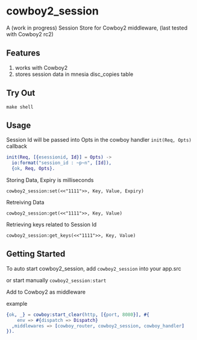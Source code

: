 cowboy2_session
=====

A (work in progress) Session Store for Cowboy2 middleware, (last tested with Cowboy2 rc2)

## Features

1. works with Cowboy2
1. stores session data in mnesia disc_copies table

## Try Out

```
make shell
```

## Usage

Session Id will be passed into Opts in the cowboy handler `init(Req, Opts)` callback

```erlang
init(Req, [{esessionid, Id}] = Opts) ->
  io:format("session_id : ~p~n", [Id]),
  {ok, Req, Opts}.
```

Storing Data, Expiry is milliseconds

```
cowboy2_session:set(<<"1111">>, Key, Value, Expiry)
```

Retreiving Data

```
cowboy2_session:get(<<"1111">>, Key, Value)
```

Retrieving keys related to Session Id

```
cowboy2_session:get_keys(<<"1111">>, Key, Value)
```

## Getting Started

To auto start cowboy2_session, add `cowboy2_session` into your app.src

or start manually `cowboy2_session:start`

Add to Cowboy2 as middleware

example

```erlang
{ok, _} = cowboy:start_clear(http, [{port, 8080}], #{
    env => #{dispatch => Dispatch}
  ,middlewares => [cowboy_router, cowboy2_session, cowboy_handler]
}).
```

